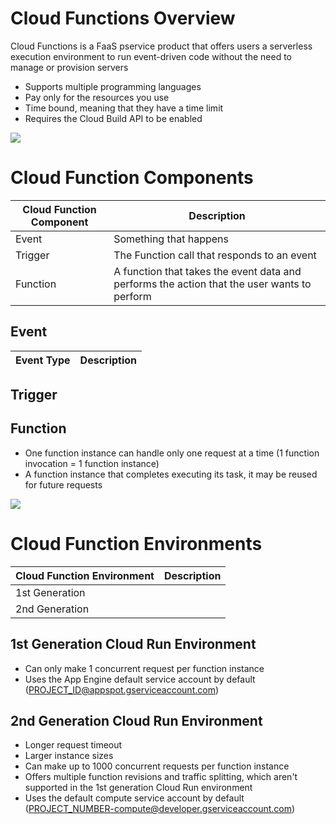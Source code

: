 # Cloud Functions Overview

Cloud Functions is a FaaS pservice product that offers users a serverless execution environment to run event-driven code without the need to manage or provision servers

* Supports multiple programming languages
* Pay only for the resources you use
* Time bound, meaning that they have a time limit
* Requires the Cloud Build API to be enabled

![](https://github.com/JonmarCorpuz/SecondBrain/blob/main/Assets/Whitespace.png)

# Cloud Function Components

| Cloud Function Component | Description |
| --- | --- |
| Event | Something that happens |
| Trigger | The Function call that responds to an event | 
| Function | A function that takes the event data and performs the action that the user wants to perform |

## Event 

| Event Type | Description |
| --- | --- |

## Trigger 

## Function

* One function instance can handle only one request at a time (1 function invocation = 1 function instance)
* A function instance that completes executing its task, it may be reused for future requests

![](https://github.com/JonmarCorpuz/SecondBrain/blob/main/Assets/Whitespace.png)

# Cloud Function Environments

| Cloud Function Environment | Description |
| --- | --- |
| 1st Generation | |
| 2nd Generation | |

## 1st Generation Cloud Run Environment

* Can only make 1 concurrent request per function instance
* Uses the App Engine default service account by default (PROJECT_ID@appspot.gserviceaccount.com)

## 2nd Generation Cloud Run Environment

* Longer request timeout
* Larger instance sizes
* Can make up to 1000 concurrent requests per function instance
* Offers multiple function revisions and traffic splitting, which aren't supported in the 1st generation Cloud Run environment
* Uses the default compute service account by default (PROJECT_NUMBER-compute@developer.gserviceaccount.com)
